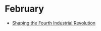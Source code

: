# February

* [Shaping the Fourth Industrial Revolution](https://www.amazon.com/Shaping-Fourth-Industrial-Revolution-Schwab/dp/1944835148)